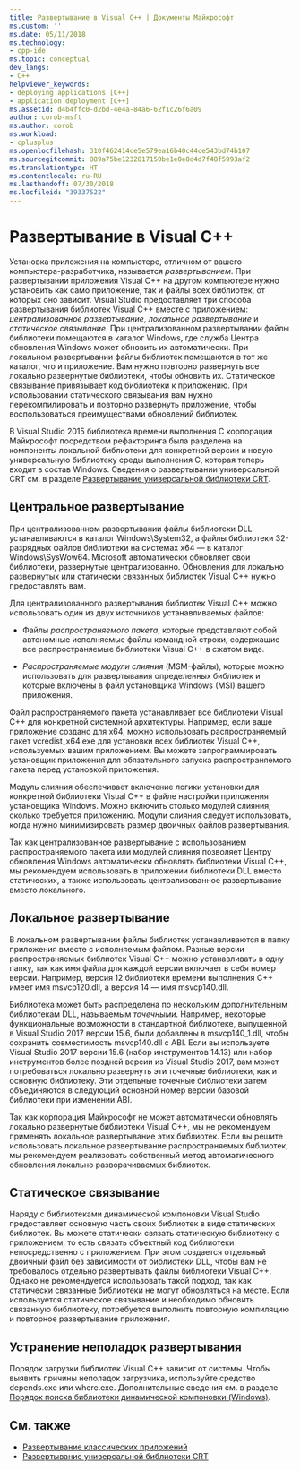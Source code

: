 ```yaml
---
title: Развертывание в Visual C++ | Документы Майкрософт
ms.custom: ''
ms.date: 05/11/2018
ms.technology:
- cpp-ide
ms.topic: conceptual
dev_langs:
- C++
helpviewer_keywords:
- deploying applications [C++]
- application deployment [C++]
ms.assetid: d4b4ffc0-d2bd-4e4a-84a6-62f1c26f6a09
author: corob-msft
ms.author: corob
ms.workload:
- cplusplus
ms.openlocfilehash: 310f462414ce5e579ea16b40c44ce543bd74b107
ms.sourcegitcommit: 889a75be1232817150be1e0e8d4d7f48f5993af2
ms.translationtype: HT
ms.contentlocale: ru-RU
ms.lasthandoff: 07/30/2018
ms.locfileid: "39337522"
---
```

# <a name="deployment-in-visual-c"></a>Развертывание в Visual C++

Установка приложения на компьютере, отличном от вашего компьютера-разработчика, называется *развертыванием*. При развертывании приложения Visual C++ на другом компьютере нужно установить как само приложение, так и файлы всех библиотек, от которых оно зависит. Visual Studio предоставляет три способа развертывания библиотек Visual C++ вместе с приложением: *централизованное развертывание*, *локальное развертывание* и *статическое связывание*. При централизованном развертывании файлы библиотеки помещаются в каталог Windows, где служба Центра обновления Windows может обновить их автоматически. При локальном развертывании файлы библиотек помещаются в тот же каталог, что и приложение. Вам нужно повторно развернуть все локально развернутые библиотеки, чтобы обновить их. Статическое связывание привязывает код библиотеки к приложению. При использовании статического связывания вам нужно перекомпилировать и повторно развернуть приложение, чтобы воспользоваться преимуществами обновлений библиотек.

В Visual Studio 2015 библиотека времени выполнения C корпорации Майкрософт посредством рефакторинга была разделена на компоненты локальной библиотеки для конкретной версии и новую универсальную библиотеку среды выполнения C, которая теперь входит в состав Windows. Сведения о развертывании универсальной CRT см. в разделе [Развертывание универсальной библиотеки CRT](universal-crt-deployment.md).

## <a name="central-deployment"></a>Центральное развертывание

При централизованном развертывании файлы библиотеки DLL устанавливаются в каталог Windows\System32, а файлы библиотеки 32-разрядных файлов библиотеки на системах x64 — в каталог Windows\SysWow64. Microsoft автоматически обновляет свои библиотеки, развернутые централизованно. Обновления для локально развернутых или статически связанных библиотек Visual C++ нужно предоставлять вам.

Для централизованного развертывания библиотек Visual C++ можно использовать один из двух источников устанавливаемых файлов:

- Файлы *распространяемого пакета*, которые представляют собой автономные исполняемые файлы командной строки, содержащие все распространяемые библиотеки Visual C++ в сжатом виде.

- *Распространяемые модули слияния* (MSM-файлы), которые можно использовать для развертывания определенных библиотек и которые включены в файл установщика Windows (MSI) вашего приложения.

Файл распространяемого пакета устанавливает все библиотеки Visual C++ для конкретной системной архитектуры. Например, если ваше приложение создано для x64, можно использовать распространяемый пакет vcredist_x64.exe для установки всех библиотек Visual C++, используемых вашим приложением. Вы можете запрограммировать установщик приложения для обязательного запуска распространяемого пакета перед установкой приложения.

Модуль слияния обеспечивает включение логики установки для конкретной библиотеки Visual C++ в файле настройки приложения установщика Windows. Можно включить столько модулей слияния, сколько требуется приложению. Модули слияния следует использовать, когда нужно минимизировать размер двоичных файлов развертывания.

Так как централизованное развертывание с использованием распространяемого пакета или модулей слияния позволяет Центру обновления Windows автоматически обновлять библиотеки Visual C++, мы рекомендуем использовать в приложении библиотеки DLL вместо статических, а также использовать централизованное развертывание вместо локального.

## <a name="local-deployment"></a>Локальное развертывание

В локальном развертывании файлы библиотек устанавливаются в папку приложения вместе с исполняемым файлом. Разные версии распространяемых библиотек Visual C++ можно устанавливать в одну папку, так как имя файла для каждой версии включает в себя номер версии. Например, версия 12 библиотеки времени выполнения C++ имеет имя msvcp120.dll, а версия 14 — имя msvcp140.dll.

Библиотека может быть распределена по нескольким дополнительным библиотекам DLL, называемым *точечными*. Например, некоторые функциональные возможности в стандартной библиотеке, выпущенной в Visual Studio 2017 версии 15.6, были добавлены в msvcp140_1.dll, чтобы сохранить совместимость msvcp140.dll с ABI. Если вы используете Visual Studio 2017 версии 15.6 (набор инструментов 14.13) или набор инструментов более поздней версии из Visual Studio 2017, вам может потребоваться локально развернуть эти точечные библиотеки, как и основную библиотеку. Эти отдельные точечные библиотеки затем объединяются в следующий основной номер версии базовой библиотеки при изменении ABI.

Так как корпорация Майкрософт не может автоматически обновлять локально развернутые библиотеки Visual C++, мы не рекомендуем применять локальное развертывание этих библиотек. Если вы решите использовать локальное развертывание распространяемых библиотек, мы рекомендуем реализовать собственный метод автоматического обновления локально разворачиваемых библиотек.

## <a name="static-linking"></a>Статическое связывание

Наряду с библиотеками динамической компоновки Visual Studio предоставляет основную часть своих библиотек в виде статических библиотек. Вы можете статически связать статическую библиотеку с приложением, то есть связать объектный код библиотеки непосредственно с приложением. При этом создается отдельный двоичный файл без зависимости от библиотеки DLL, чтобы вам не требовалось отдельно развертывать файлы библиотеки Visual C++. Однако не рекомендуется использовать такой подход, так как статически связанные библиотеки не могут обновляться на месте. Если используется статическое связывание и необходимо обновить связанную библиотеку, потребуется выполнить повторную компиляцию и повторное развертывание приложения.

## <a name="troubleshooting-deployment-issues"></a>Устранение неполадок развертывания

Порядок загрузки библиотек Visual C++ зависит от системы. Чтобы выявить причины неполадок загрузчика, используйте средство depends.exe или where.exe. Дополнительные сведения см. в разделе [Порядок поиска библиотеки динамической компоновки (Windows)](http://msdn.microsoft.com/library/windows/desktop/ms682586.aspx).

## <a name="see-also"></a>См. также

- [Развертывание классических приложений](../ide/deploying-native-desktop-applications-visual-cpp.md)
- [Развертывание универсальной библиотеки CRT](universal-crt-deployment.md)
